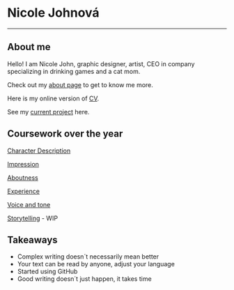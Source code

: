 # Nicole Johnová



---
## About me
Hello! I am Nicole John, graphic designer, artist, CEO in company specializing in drinking games and a cat mom.

Check out my [about page](03-aboutness/) to get to know me more.

Here is my online version of [CV](04-experience/).

See my [current project](03-aboutness/case-study.md) here.

## Coursework over the year

[Character Description](01-character-description/)

[Impression](02-impression/)

[Aboutness](03-aboutness/)

[Experience](04-experience/)

[Voice and tone](05-voice-tone/)

[Storytelling]() - WIP

## Takeaways
- Complex writing doesn´t necessarily mean better
- Your text can be read by anyone, adjust your language
- Started using GitHub
- Good writing doesn´t just happen, it takes time
